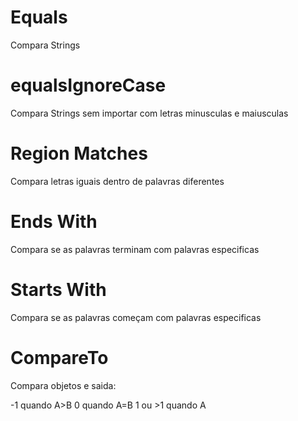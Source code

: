 # Equals


Compara Strings


# equalsIgnoreCase


Compara Strings sem importar com letras minusculas e maiusculas


# Region Matches


Compara letras iguais dentro de palavras diferentes 


# Ends With 


Compara se as palavras terminam com palavras especificas


# Starts With 


Compara se as palavras começam com palavras especificas


# CompareTo


Compara objetos e saida:


-1 quando A>B
0 quando A=B
1 ou >1 quando A<B>
